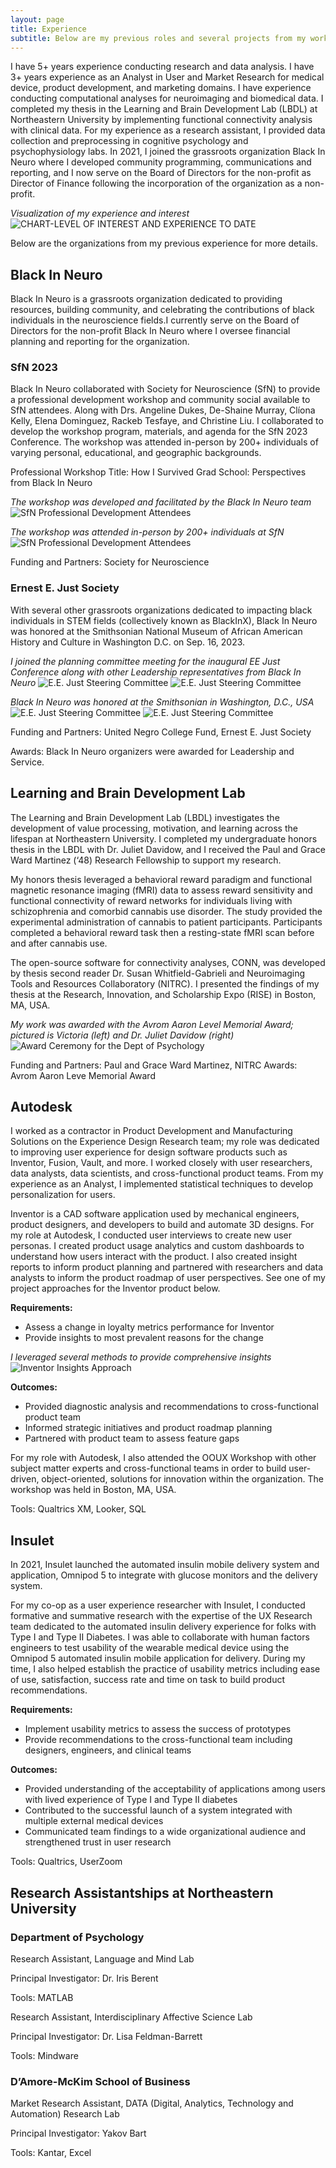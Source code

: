 ```yaml
---
layout: page
title: Experience
subtitle: Below are my previous roles and several projects from my work.
---
```


I have 5+ years experience conducting research and data analysis. I have 3+ years experience as an Analyst in User and Market Research for medical device, product development, and marketing domains. I have experience conducting computational analyses for neuroimaging and biomedical data. I completed my thesis in the Learning and Brain Development Lab (LBDL) at Northeastern University by implementing functional connectivity analysis with clinical data. For my experience as a research assistant, I provided data collection and preprocessing in cognitive psychology and psychophysiology labs. In 2021, I joined the grassroots organization Black In Neuro where I developed community programming, communications and reporting, and I now serve on the Board of Directors for the non-profit as Director of Finance following the incorporation of the organization as a non-profit.

*Visualization of my experience and interest*
![CHART-LEVEL OF INTEREST AND EXPERIENCE TO DATE](assets/img/experience-chart.png)

Below are the organizations from my previous experience for more details.

## Black In Neuro

Black In Neuro is a grassroots organization dedicated to providing resources, building community, and celebrating the contributions of black individuals in the neuroscience fields.I currently serve on the Board of Directors for the non-profit Black In Neuro where I oversee financial planning and reporting for the organization.

### SfN 2023

Black In Neuro collaborated with Society for Neuroscience (SfN) to provide a professional development workshop and community social available to SfN attendees. Along with Drs. Angeline Dukes, De-Shaine Murray, Clíona Kelly, Elena Dominguez, Rackeb Tesfaye, and Christine Liu. I collaborated to develop the workshop program, materials, and agenda for the SfN 2023 Conference. The workshop was attended in-person by 200+ individuals of varying personal, educational, and geographic backgrounds.

Professional Workshop Title: How I Survived Grad School: Perspectives from Black In Neuro

*The workshop was developed and facilitated by the Black In Neuro team*
![SfN Professional Development Attendees](assets/img/sfn-team-profdev.jpg)

*The workshop was attended in-person by 200+ individuals at SfN*
![SfN Professional Development Attendees](assets/img/sfn-prof-dev-attendees.jpg)


Funding and Partners: Society for Neuroscience

### Ernest E. Just Society

With several other grassroots organizations dedicated to impacting black individuals in STEM fields (collectively known as BlackInX), Black In Neuro was honored at the Smithsonian National Museum of African American History and Culture in Washington D.C. on Sep. 16, 2023.

*I joined the planning committee meeting for the inaugural EE Just Conference along with other Leadership representatives from Black In Neuro*
![E.E. Just Steering Committee](assets/img/eejust-steering.jpeg)
![E.E. Just Steering Committee](assets/img/bin-team-smithsonian.jpeg)

*Black In Neuro was honored at the Smithsonian in Washington, D.C., USA*
![E.E. Just Steering Committee](assets/img/eejust-group.jpeg)
![E.E. Just Steering Committee](assets/img/eejust-ceremony.jpeg)


Funding and Partners: United Negro College Fund, Ernest E. Just Society

Awards: Black In Neuro organizers were awarded for Leadership and Service.

## Learning and Brain Development Lab

The Learning and Brain Development Lab (LBDL) investigates the development of value processing, motivation, and learning across the lifespan at Northeastern University. I completed my undergraduate honors thesis in the LBDL with Dr. Juliet Davidow, and I received the Paul and Grace Ward Martinez (‘48) Research Fellowship to support my research.

My honors thesis leveraged a behavioral reward paradigm and functional magnetic resonance imaging (fMRI) data to assess reward sensitivity and functional connectivity of reward networks for individuals living with schizophrenia and comorbid cannabis use disorder. The study provided the experimental administration of cannabis to patient participants. Participants completed a behavioral reward task then a resting-state fMRI scan before and after cannabis use. 

The open-source software for connectivity analyses, CONN, was developed by thesis second reader Dr. Susan Whitfield-Gabrieli and Neuroimaging Tools and Resources Collaboratory (NITRC). I presented the findings of my thesis at the Research, Innovation, and Scholarship Expo (RISE) in Boston, MA, USA.


*My work was awarded with the Avrom Aaron Level Memorial Award; pictured is Victoria (left) and Dr. Juliet Davidow (right)*
![Award Ceremony for the Dept of Psychology](assets/img/avrom-aaron-julietvic.jpeg)

Funding and Partners: Paul and Grace Ward Martinez, NITRC
Awards: Avrom Aaron Leve Memorial Award

## Autodesk

I worked as a contractor in Product Development and Manufacturing Solutions on the Experience Design Research team; my role was dedicated to improving user experience for design software products such as Inventor, Fusion, Vault, and more. I worked closely with user researchers, data analysts, data scientists, and cross-functional product teams. From my experience as an Analyst, I implemented statistical techniques to develop personalization for users.

Inventor is a CAD software application used by mechanical engineers, product designers, and developers to build and automate 3D designs. For my role at Autodesk, I conducted user interviews to create new user personas. I created product usage analytics and custom dashboards to understand how users interact with the product. I also created insight reports to inform product planning and partnered with researchers and data analysts to inform the product roadmap of user perspectives. See one of my project approaches for the Inventor product below.

**Requirements:**
- Assess a change in loyalty metrics performance for Inventor
- Provide insights to most prevalent reasons for the change
  
*I leveraged several methods to provide comprehensive insights*
![Inventor Insights Approach](assets/img/inventor-approach.png)

**Outcomes:**
- Provided diagnostic analysis and recommendations to cross-functional product team
- Informed strategic initiatives and product roadmap planning
- Partnered with product team to assess feature gaps

For my role with Autodesk, I also attended the OOUX Workshop with other subject matter experts and cross-functional teams in order to build user-driven, object-oriented, solutions for innovation within the organization. The workshop was held in Boston, MA, USA.

Tools: Qualtrics XM, Looker, SQL

## Insulet

In 2021, Insulet launched the automated insulin mobile delivery system and application, Omnipod 5 to integrate with glucose monitors and the delivery system.

For my co-op as a user experience researcher with Insulet, I conducted formative and summative research with the expertise of the UX Research team dedicated to the automated insulin delivery experience for folks with Type I and Type II Diabetes. I was able to collaborate with human factors engineers to test usability of the wearable medical device using the Omnipod 5 automated insulin mobile application for delivery. During my time, I also helped establish the practice of usability metrics including ease of use, satisfaction, success rate and time on task to build product recommendations.

**Requirements:**
- Implement usability metrics to assess the success of prototypes
- Provide recommendations to the cross-functional team including designers, engineers, and clinical teams

  
**Outcomes:**
- Provided understanding of the acceptability of applications among users with lived experience of Type I and Type II diabetes
- Contributed to the successful launch of a system integrated with multiple external medical devices
- Communicated team findings to a wide organizational audience and strengthened trust in user research

Tools: Qualtrics, UserZoom

## Research Assistantships at Northeastern University
### Department of Psychology

Research Assistant, Language and Mind Lab

Principal Investigator: Dr. Iris Berent

Tools: MATLAB




Research Assistant, Interdisciplinary Affective Science Lab

Principal Investigator: Dr. Lisa Feldman-Barrett

Tools: Mindware

### D’Amore-McKim School of Business
Market Research Assistant, DATA (Digital, Analytics, Technology and Automation) Research Lab

Principal Investigator: Yakov Bart

Tools: Kantar, Excel

